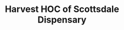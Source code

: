 ---
title: "Harvest HOC of Scottsdale Dispensary"
url: /scottsdale/harvest-hoc-of-scottsdale-dispensary/
shop: Hanf
---